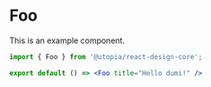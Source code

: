 # Foo

This is an example component.

```jsx
import { Foo } from '@utopia/react-design-core';

export default () => <Foo title="Hello dumi!" />
```
